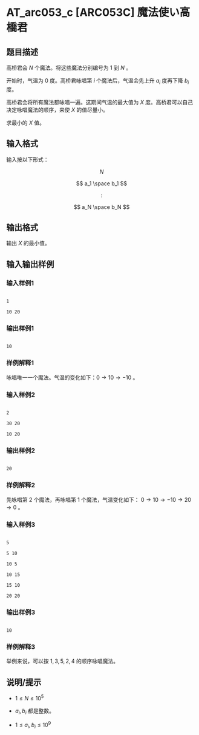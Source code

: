 # AT_arc053_c [ARC053C] 魔法使い高橋君

## 题目描述

高桥君会 $N$ 个魔法。将这些魔法分别编号为 $1$ 到 $N$ 。

开始时，气温为 $0$ 度。高桥君咏唱第 $i$ 个魔法后，气温会先上升 $a_i$ 度再下降 $b_i$ 度。

高桥君会将所有魔法都咏唱一遍。这期间气温的最大值为 $X$ 度。高桥君可以自己决定咏唱魔法的顺序，来使 $X$ 的值尽量小。

求最小的 $X$ 值。

## 输入格式

输入按以下形式：
$$ N $$
$$ a_1 \space b_1 $$
$$ : $$
$$ a_N \space b_N $$

## 输出格式

输出 $X$ 的最小值。

## 输入输出样例
### 输入样例1
```
1
10 20
```
### 输出样例1
```
10
```
### 样例解释1
咏唱唯一一个魔法。气温的变化如下：$0 → 10 → -10$ 。
### 输入样例2
```
2
30 20
10 20
```
### 输出样例2
```
20
```
### 样例解释2
先咏唱第 $2$ 个魔法，再咏唱第 $1$ 个魔法，气温变化如下： $0 →10 → -10 → 20 → 0$ 。
### 输入样例3
```
5
5 10
10 5
10 15
15 10
20 20
```
### 输出样例3
```
10
```
### 样例解释3
举例来说，可以按 $1,3,5,2,4$ 的顺序咏唱魔法。

## 说明/提示

- $1 \le N \le 10^5$
- $a_i,b_i$ 都是整数。
- $1 \le a_i,b_i \le 10^9$